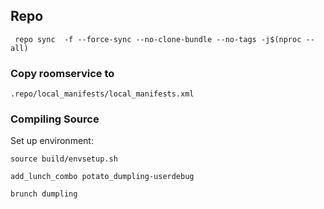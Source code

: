 ## Repo


```
 repo sync  -f --force-sync --no-clone-bundle --no-tags -j$(nproc --all)
```
###  Copy roomservice to
```
.repo/local_manifests/local_manifests.xml
```

### Compiling Source

Set up environment:
```
source build/envsetup.sh

add_lunch_combo potato_dumpling-userdebug

brunch dumpling
```
